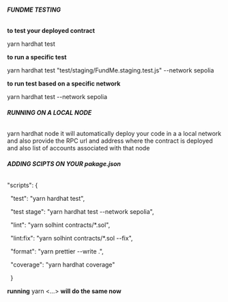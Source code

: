 ###### **FUNDME TESTING**



**to test your deployed contract**

yarn hardhat test

**to run a specific test**

yarn hardhat test "test/staging/FundMe.staging.test.js" --network sepolia 

**to run test based on a specific network**          

yarn hardhat test --network sepolia    





###### **RUNNING ON A LOCAL NODE**

yarn hardhat node it will automatically deploy your code in a a local network and also provide the RPC url and address where the contract is deployed and also list of accounts associated with that node





###### **ADDING SCIPTS ON YOUR pakage.json**

 "scripts": {

&nbsp;   "test": "yarn hardhat test",

&nbsp;   "test stage": "yarn hardhat test --network sepolia",

&nbsp;   "lint": "yarn solhint contracts/\*.sol",

&nbsp;   "lint:fix": "yarn solhint contracts/\*.sol --fix",

&nbsp;   "format": "yarn prettier --write .",

&nbsp;   "coverage": "yarn hardhat coverage"

&nbsp; }

**running** yarn <...> **will do the same now**



